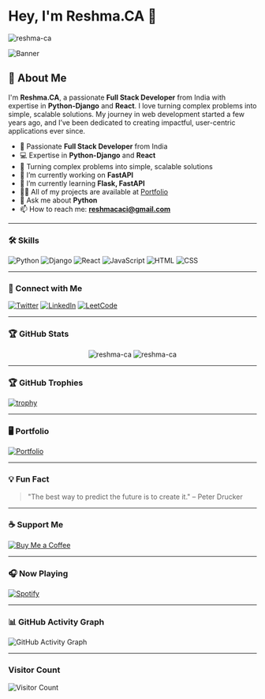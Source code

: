 # Hey, I'm **Reshma.CA** 👋
<p align="left"> <img src="https://komarev.com/ghpvc/?username=reshma-ca&label=Profile%20views&color=0e75b6&style=flat" alt="reshma-ca" /> </p>

![Banner](https://via.placeholder.com/1200x300.png?text=Welcome+to+Reshma%27s+GitHub+Profile!)


 
## 🚀 About Me

I'm **Reshma.CA**, a passionate **Full Stack Developer** from India with expertise in **Python-Django** and **React**. I love turning complex problems into simple, scalable solutions. My journey in web development started a few years ago, and I’ve been dedicated to creating impactful, user-centric applications ever since.
- 🌟 Passionate **Full Stack Developer** from India
- 💻 Expertise in **Python-Django** and **React**
- 🎯 Turning complex problems into simple, scalable solutions
- 🔭 I’m currently working on **FastAPI**
- 🌱 I’m currently learning **Flask, FastAPI**
- 👨‍💻 All of my projects are available at [Portfolio](https://reshma-ca-portfolio.netlify.app/)
- 💬 Ask me about **Python**
- 📫 How to reach me: **reshmacaci@gmail.com**

---

### 🛠️ Skills
![Python](https://img.shields.io/badge/Python-90%25-blue)
![Django](https://img.shields.io/badge/Django-85%25-green)
![React](https://img.shields.io/badge/React-80%25-orange)
![JavaScript](https://img.shields.io/badge/JavaScript-75%25-yellow)
![HTML](https://img.shields.io/badge/HTML-90%25-orange)
![CSS](https://img.shields.io/badge/CSS-85%25-blue)

---

### 🔗 Connect with Me
[![Twitter](https://img.shields.io/badge/Twitter-1DA1F2?style=for-the-badge&logo=twitter&logoColor=white)](https://twitter.com/reshmacaci)
[![LinkedIn](https://img.shields.io/badge/LinkedIn-0077B5?style=for-the-badge&logo=linkedin&logoColor=white)](https://linkedin.com/in/reshmaca)
[![LeetCode](https://img.shields.io/badge/LeetCode-FFA116?style=for-the-badge&logo=leetcode&logoColor=white)](https://leetcode.com/u/reshmaca)

---

### 🏆 GitHub Stats
<p align="center">
  <img src="https://github-readme-stats.vercel.app/api?username=reshma-ca&show_icons=true&theme=radical" alt="reshma-ca" />
  <img src="https://github-readme-streak-stats.herokuapp.com/?user=reshma-ca&theme=radical" alt="reshma-ca" />
</p>

---

### 🏆 GitHub Trophies
[![trophy](https://github-profile-trophy.vercel.app/?username=reshma-ca&theme=onedark)](https://github.com/ryo-ma/github-profile-trophy)

---

### 🖥️ Portfolio
[![Portfolio](https://via.placeholder.com/600x400.png?text=Visit+My+Portfolio)](https://reshma-ca-portfolio.netlify.app/)

---

### 💡 Fun Fact
> "The best way to predict the future is to create it." – Peter Drucker

---

### ☕ Support Me
[![Buy Me a Coffee](https://img.shields.io/badge/Buy%20Me%20a%20Coffee-FFDD00?style=for-the-badge&logo=buy-me-a-coffee&logoColor=black)](https://www.buymeacoffee.com/reshmaca)

---

### 🎧 Now Playing
[![Spotify](https://spotify-now-playing-kappa.vercel.app/api/spotify)](https://open.spotify.com/user/your-spotify-id)

---

### 📊 GitHub Activity Graph
![GitHub Activity Graph](https://activity-graph.herokuapp.com/graph?username=reshma-ca&theme=react-dark)

---

### Visitor Count
![Visitor Count](https://visitor-badge.glitch.me/badge?page_id=reshma-ca.reshma-ca)
